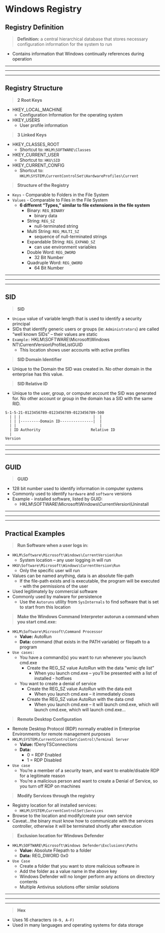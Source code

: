# Windows Registry

## Registry Definition
> **Definition:** a central hierarchical database that stores necessary configuration information for the system to run
- Contains information that Windows continually references during operation

---
---
---

## Registry Structure

> **2 Root Keys**
- HKEY_LOCAL_MACHINE
    - Configuration Information for the operating system
- HKEY_USERS
    - User profile information

> **3 Linked Keys**
- HKEY_CLASSES_ROOT
    - Shortcut to: `HKLM\SOFTWARE\Classes`
- HKEY_CURRENT_USER
    - Shortcut to: `HKU\SID`
- HKEY_CURRENT_CONFIG
    - Shortcut to: `HKLM\SYSTEM\CurrentControlSet\HardwareProfiles\Current`

> **Structure of the Registry**
- `Keys` - Comparable to Folders in the File System
- `Values` - Comparable to Files in the File System
    - **6 different “Types,” similar to file extensions in the file system**
        - Binary: `REG_BINARY `
            - binary data
        - String: `REG_SZ `
            - null-terminated string
        - Multi String: `REG_MULTI_SZ `
            - sequence of null-terminated strings
        - Expandable String: `REG_EXPAND_SZ `
            - can use environment variables
        - Double Word: `REG_DWORD`
            - 32 Bit Number
        - Quadruple Word: `REG_QWORD`
            - 64 Bit Number

---
---
---

## SID

> **SID**
- `Unique` value of variable length that is used to identify a security principal 
- SIDs that identify generic users or groups (ie: `Administrators`) are called “well known SIDs” – their values are static
- `Example:` HKLM\SOFTWARE\Microsoft\Windows NT\CurrentVersion\ProfileListGUID 
    - This location shows user accounts with active profiles

> **SID Domain Identifier**
- Unique to the Domain the SID was created in. No other domain in the enterprise has this value.

> **SID Relative ID**
- Unique to the user, group, or computer account the SID was generated for. No other account or group in the domain has a SID with the same RID.

```Text
S-1-5-21-0123456789-0123456789-0123456789-500
  | | |                                 |  |
  | | |---------Domain ID---------------|  |
  | |                                      |
  | ID Authority                       Relative ID
  |
Version
```

---
---
---

## GUID

> **GUID**
- 128 bit number used to identify information in computer systems
- Commonly used to identify `hardware` and `software` versions
- Example - installed software, listed by GUID:
    - HKLM\SOFTWARE\Microsoft\Windows\CurrentVersion\Uninstall

---
---
---

## Practical Examples

> **Run Software when a user logs in:**
- `HKLM\Software\Microsoft\Windows\CurrentVersion\Run`
    - System location – any user logging in will run
- `HKU\Software\Microsoft\Windows\CurrentVersion\Run`
    - Only the specific user will run
- Values can be named anything, data is an absolute file-path
    - If the file-path exists and is executable, the program will be executed - with the permissions of the user
- Used legitimately by commercial software
- Commonly used by malware for persistence
    - Use the `Autoruns` utility from `SysInternals` to find software that is set to start from this location

> **Make the Windows Command Interpreter autorun a command when you start cmd.exe:**
- `HKLM\Software\Microsoft\Command Processor`
    - **Value:** AutoRun
    - **Data:** command (that exists in the PATH variable) or filepath to a program
- `Use cases:`
    - You have a command(s) you want to run whenever you launch cmd.exe
        - Create the REG_SZ value AutoRun with the data “wmic qfe list”
            - When you launch cmd.exe – you’ll be presented with a list of installed - hotfixes
    - You want to create a denial of service
        - Create the REG_SZ value AutoRun with the data exit
            - When you launch cmd.exe – it immediately closes
        - Create the REG_SZ value AutoRun with the data cmd
            - When you launch cmd.exe – it will launch cmd.exe, which will launch cmd.exe, which will launch cmd.exe…

> **Remote Desktop Configuration**
- Remote Desktop Protocol (RDP) normally enabled in Enterprise Environments for remote management purposes
- `HKLM\SYSTEM\CurrentControlSet\Control\Terminal Server`
    - **Value:** fDenyTSConnections
    - **Data:**
        - 0 = RDP Enabled
        - 1 = RDP Disabled
- `Use case`
    - You’re a member of a security team, and want to enable/disable RDP for a legitimate reason
    - You’re a malicious person and want to create a Denial of Service, so you turn off RDP on machines

> **Modify Services through the registry**
- Registry location for all installed services:
    - `HKLM\SYSTEM\CurrentControlSet\Services`
- Browse to the location and modify/create your own service
- Caveat…the binary must know how to communicate with the services controller, otherwise it will be terminated shortly after execution

> **Exclusion location for Windows Defender**
- `HKLM\SOFTWARE\Microsoft\Windows Defender\Exclusions\Paths`
    - **Value:** Absolute Filepath to a folder
    - **Data:** REG_DWORD 0x0
- `Use Case`
    - Create a folder that you want to store malicious software in
    - Add the folder as a value name in the above key
    - Windows Defender will no longer perform any actions on directory contents
    - Multiple Antivirus solutions offer similar solutions


---
---
---
> **Hex**
- Uses 16 characters `(0-9, A-F)`
- Used in many languages and operating systems for data storage
